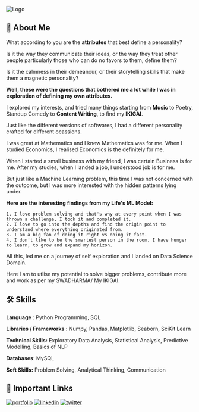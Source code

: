 
![Logo](https://drive.google.com/file/d/1CNDwvpScwz0CyggcwwqEBjkVQnH_RBht/view?usp=drive_link)


## 🚀 About Me
What according to you are the **attributes** that best define a personality?

Is it the way they communicate their ideas, or the way they treat other people particularly those who can do no favors to them, define them?

Is it the calmness in their demeanour, or their storytelling skills that make them a magnetic personality?

**Well, these were the questions that bothered me a lot while I was in exploration of defining my own attributes.**

I explored my interests, and tried many things starting from **Music** to Poetry, Standup Comedy to **Content Writing**, to find my **IKIGAI**.

Just like the different versions of softwares, I had a different personality crafted for different ocassions.

I was great at Mathematics and I knew Mathematics was for me. When I studied Economics, I realised Economics is the definitely for me.

When I started a small business with my friend, I was certain Business is for me. After my studies, when I landed a job, I understood job is for me.

But just like a Machine Learning problem, this time I was not concerned with the outcome, but I was more interested with the hidden patterns lying under.

**Here are the interesting findings from my Life's ML Model:**

    1. I love problem solving and that's why at every point when I was thrown a challenge, I took it and completed it.
    2. I love to go into the depths and find the origin point to understand where everything originated from. 
    3. I am a big fan of doing it right vs doing it fast.
    4. I don't like to be the smartest person in the room. I have hunger to learn, to grow and expand my horizon.

All this, led me on a journey of self exploration and I landed on Data Science Domain.

Here I am to utlise my potential to solve bigger problems, contribute more and work as per my SWADHARMA/ My IKIGAI.

## 🛠 Skills
**Language** : Python Programming, SQL

**Libraries / Frameworks** : Numpy, Pandas, Matplotlib, Seaborn, SciKit Learn

**Technical Skills:** Exploratory Data Analysis, Statistical Analysis, Predictive Modelling, Basics of NLP

**Databases**: MySQL

**Soft Skills:** Problem Solving, Analytical Thinking, Communication


## 🔗 Important Links
[![portfolio](https://img.shields.io/badge/my_portfolio-000?style=for-the-badge&logo=ko-fi&logoColor=white)](https://katherineoelsner.com/)
[![linkedin](https://img.shields.io/badge/linkedin-0A66C2?style=for-the-badge&logo=linkedin&logoColor=white)]( https://www.linkedin.com/in/gajendrasharma-work/)
[![twitter](https://img.shields.io/badge/twitter-1DA1F2?style=for-the-badge&logo=twitter&logoColor=white)](https://twitter.com/)

